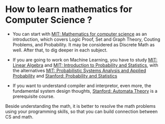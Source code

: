 # How to learn mathematics for Computer Science ?

* You can start with [MIT: Mathematics for computer science](https://ocw.mit.edu/courses/electrical-engineering-and-computer-science/6-042j-mathematics-for-computer-science-spring-2015/) as an introduction, which covers Logic Proof, Set and Graph Theory, Couting Problems, and Probability. It may be considered as Discrete Math as well. After that, to dig deeper in each subject.
 
* If you are going to work on Machine Learning, you have to study [MIT: Linear Algebra](https://ocw.mit.edu/courses/mathematics/18-06sc-linear-algebra-fall-2011/)
and [MIT: Introduction to Probability and Statistics](https://ocw.mit.edu/courses/mathematics/18-05-introduction-to-probability-and-statistics-spring-2014/), with the alternatives [MIT: Probabilistic Systems Analysis and Applied Probability](https://ocw.mit.edu/courses/electrical-engineering-and-computer-science/6-041sc-probabilistic-systems-analysis-and-applied-probability-fall-2013/) and [Stanford: Probability and Statistics](https://lagunita.stanford.edu/courses/course-v1:OLI+ProbStat+Open_Jan2017/about)

* If you want to understand compiler and interpretor, even more, the fundamental system design thoughts, [Stanford: Automata Theory](https://lagunita.stanford.edu/courses/course-v1:ComputerScience+Automata+SelfPaced/about) is a prerequisite course.

Beside understanding the math, it is better to resolve the math problems using your programming skills, so that you can build connection between CS and math.
